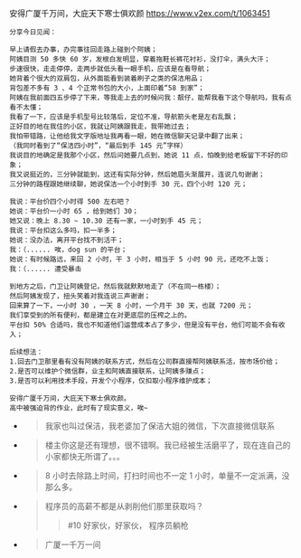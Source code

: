 
安得广厦千万间，大庇天下寒士俱欢颜 https://www.v2ex.com/t/1063451
```console
分享今日见闻：

早上请假去办事，办完事往回走路上碰到个阿姨；
阿姨目测 50 多快 60 岁，发根白发明显，穿着拖鞋长裤花衬衫，没打伞，满头大汗；
步速很快，走走停停，走两步就低头看一眼手机，应该是在看导航；
她背着个很大的双肩包，从外面能看到装着刷子之类的保洁用品；
背包差不多有 3 、4 个正常书包的大小，上面印着“58 到家”；
阿姨在我前面四五步停了下来，等我走上去的时候问我：靓仔，能帮我看下这个导航吗，我有点看不太懂；
我看了一下，应该是手机型号比较落后，定位不准，导航箭头老是左右乱飘；
正好目的地在我住的小区，我就让阿姨跟我走，我带她过去；
我怕带错路，让他给我文字版地址我再看一眼，她在微信聊天记录中翻了出来；
（我同时看到了“保洁四小时”，“最后到手 145 元”字样）
我说目的地确定是我那个小区，然后问她要几点到，她说 11 点，怕晚到给老板留下不好的印象；
我又说挺近的，三分钟就能到，这还有实际分钟，然后她眉头渐展开，连说几句谢谢；
三分钟的路程跟她继续聊，她说保洁一个小时到手 30 元，四个小时 120 元；

我说：平台价四个小时得 500 左右吧？
她说：平台价一小时 65 ，给到她们 30；
她又说：晚上 8.30 ~ 10.30 还有一家，一小时到手 45 元；
我说：平台扣这么多吗，扣一半多；
她说：没办法，离开平台找不到活干；
我：（...... 唉，dog sun 的平台；
她说：有时候路远，来回 2 小时，干 3 小时，相当于 5 小时 90 元，还吃不上饭；
我：（...... 遭受暴击

到地方之后，门卫让阿姨登记，然后我就默默地走了（不在同一栋楼）；
然后阿姨发现了，扭头笑着对我连说三声谢谢；
回来算了一下，一小时 30 ，一天 8 小时，一个月干 30 天，也就 7200 元；
我们享受到的所有便利，都是建立在对更底层的压榨之上的。
平台扣 50% 合适吗，我也不知道他们运营成本占了多少，但是没有平台，他们可能不会有收入；

后续想法：
1.回去门卫那里看有没有阿姨的联系方式，然后在公司群直接帮阿姨联系活，按市场价给；
2.是否可以维护个微信群，业主和阿姨直接联系，让阿姨多赚点；
3.是否可以利用技术手段，开发个小程序，仅扣取小程序维护成本；

安得广厦千万间，大庇天下寒士俱欢颜。
高中被强迫背的作业，此时有了现实意义，唉~
```
- > 我家也叫过保洁，我老婆加了保洁大姐的微信，下次直接微信联系
- > 楼主你这是还有理想，很不错啊。我已经被生活磨平了，现在连自己的小家都快无所谓了。。。
- > 8 小时去除路上时间，打扫时间也不一定 1 小时，单量不一定派满，没那么多。
- > 程序员的高薪不都是从剥削他们那里获取吗？
  >> #10 好家伙，好家伙， 程序员躺枪
- > 广厦一千万一间
